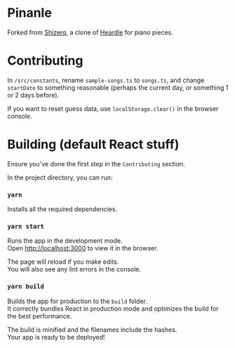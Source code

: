 # Pinanle

Forked from [Shizerq](https://github.com/Shizerq/sluchajfun), a clone of [Heardle](https://heardle.app) for piano pieces.

# Contributing

In `/src/constants`, rename `sample-songs.ts` to `songs.ts`, and change `startDate` to something reasonable (perhaps the current day, or something 1 or 2 days before).

If you want to reset guess data, use `localStorage.clear()` in the browser console.

# Building (default React stuff)

Ensure you've done the first step in the `Contributing` section.

In the project directory, you can run:

### `yarn`
Installs all the required dependencies.

### `yarn start`

Runs the app in the development mode.\
Open [http://localhost:3000](http://localhost:3000) to view it in the browser.

The page will reload if you make edits.\
You will also see any lint errors in the console.

### `yarn build`

Builds the app for production to the `build` folder.\
It correctly bundles React in production mode and optimizes the build for the best performance.

The build is minified and the filenames include the hashes.\
Your app is ready to be deployed!
